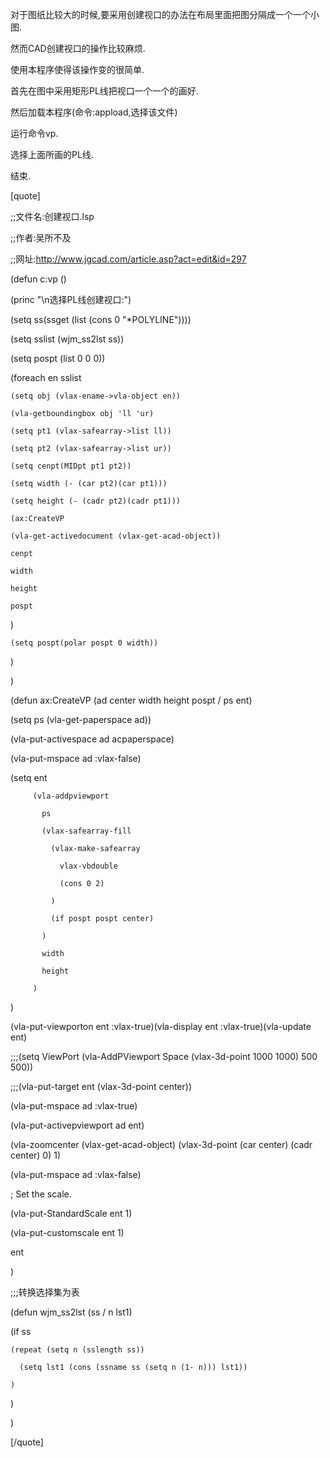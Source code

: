 对于图纸比较大的时候,要采用创建视口的办法在布局里面把图分隔成一个一个小图.
然而CAD创建视口的操作比较麻烦.

使用本程序使得该操作变的很简单.
首先在图中采用矩形PL线把视口一个一个的画好.
然后加载本程序(命令:appload,选择该文件)
运行命令vp.
选择上面所画的PL线.
结束.
[quote]
;;文件名:创建视口.lsp
;;作者:吴所不及
;;网址:http://www.jgcad.com/article.asp?act=edit&id=297
(defun c:vp ()
  (princ "\n选择PL线创建视口:")
  (setq ss(ssget (list (cons 0 "*POLYLINE"))))
  (setq sslist (wjm_ss2lst ss))
  (setq pospt (list 0 0 0))
  (foreach en sslist
    (setq obj (vlax-ename->vla-object en))
    (vla-getboundingbox obj 'll 'ur)
    (setq pt1 (vlax-safearray->list ll))
    (setq pt2 (vlax-safearray->list ur))
    (setq cenpt(MIDpt pt1 pt2))
    (setq width (- (car pt2)(car pt1)))
    (setq height (- (cadr pt2)(cadr pt1)))
    (ax:CreateVP
    (vla-get-activedocument (vlax-get-acad-object))
    cenpt
    width
    height
    pospt
  )
    (setq pospt(polar pospt 0 width))
  )  
)

(defun ax:CreateVP (ad center width height pospt / ps ent)
  (setq ps (vla-get-paperspace ad))
  (vla-put-activespace ad acpaperspace)
  (vla-put-mspace ad :vlax-false)
  (setq ent
         (vla-addpviewport
           ps
           (vlax-safearray-fill
             (vlax-make-safearray
               vlax-vbdouble
               (cons 0 2)
             )
             (if pospt pospt center)
           )
           width
           height
         )
  )
  (vla-put-viewporton ent :vlax-true)(vla-display ent :vlax-true)(vla-update ent)
;;;(setq ViewPort (vla-AddPViewport Space (vlax-3d-point 1000 1000) 500 500))
;;;(vla-put-target ent (vlax-3d-point center))
  (vla-put-mspace ad :vlax-true)
  (vla-put-activepviewport ad ent)
  (vla-zoomcenter (vlax-get-acad-object) (vlax-3d-point (car center) (cadr center) 0) 1)
  (vla-put-mspace ad :vlax-false)
; Set the scale.
(vla-put-StandardScale ent 1)
(vla-put-customscale ent 1)
 ent
)
;;;转换选择集为表

(defun wjm_ss2lst (ss / n lst1)
  (if ss
    (repeat (setq n (sslength ss))
      (setq lst1 (cons (ssname ss (setq n (1- n))) lst1))
    )
  )
)
[/quote]